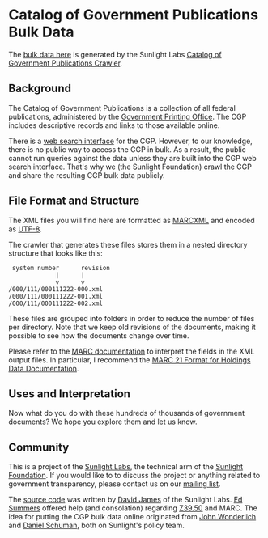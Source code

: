 # Catalog of Government Publications Bulk Data

The [bulk data here](.) is generated by the Sunlight Labs <a href="http://github.com/sunlightlabs/cgp_crawler">Catalog of Government Publications Crawler</a>.

## Background

The Catalog of Government Publications is a collection of all federal publications, administered by the [Government Printing Office](http://www.gpo.gov). The CGP includes descriptive records and links to those available online.

There is a [web search interface](http://catalog.gpo.gov) for the CGP. However, to our knowledge, there is no public way to access the CGP in bulk. As a result, the public cannot run queries against the data unless they are built into the CGP web search interface. That's why we (the Sunlight Foundation) crawl the CGP and share the resulting CGP bulk data publicly.

## File Format and Structure

The XML files you will find here are formatted as [MARCXML](http://www.loc.gov/standards/marcxml/) and encoded as [UTF-8](http://en.wikipedia.org/wiki/UTF-8).

The crawler that generates these files stores them in a nested directory structure that looks like this:

     system number      revision
                 |      |
                 v      v
    /000/111/000111222-000.xml
    /000/111/000111222-001.xml
    /000/111/000111222-002.xml

These files are grouped into folders in order to reduce the number of files per directory. Note that we keep old revisions of the documents, making it possible to see how the documents change over time.

Please refer to the [MARC documentation](http://www.loc.gov/marc/marcdocz.html) to interpret the fields in the XML output files. In particular, I recommend the [MARC 21 Format for Holdings Data Documentation](http://www.loc.gov/marc/holdings/).

## Uses and Interpretation

Now what do you do with these hundreds of thousands of government documents? We hope you explore them and let us know.

## Community

This is a project of the [Sunlight Labs](http://sunlightlabs.com), the technical arm of the [Sunlight Foundation](http://sunlightfoundation.com). If you would like to to discuss the project or anything related to government transparency, please contact us on our [mailing list](http://groups.google.com/group/sunlightlabs).

The [source code](http://github.com/sunlightlabs/cgp_crawler) was written by [David James](http://sunlightfoundation.com/people/djames/) of the Sunlight Labs. [Ed Summers](http://inkdroid.org/journal/about/) offered help (and consolation) regarding [Z39.50](http://en.wikipedia.org/wiki/Z39.50) and MARC. The idea for putting the CGP bulk data online originated from [John Wonderlich](http://sunlightfoundation.com/people/jwonderlich/) and [Daniel Schuman](http://sunlightfoundation.com/people/dschuman/), both on Sunlight's policy team.
